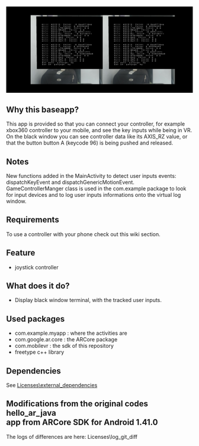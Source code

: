 ![screenshot](/screenshots/joystick_controller_screenshot.jpg)

## Why this baseapp?
This app is provided so that you can connect your controller, for example xbox360 controller to your mobile, and see the key inputs while being in VR.
On the black window you can see controller data like its AXIS_RZ value, or that the button button A (keycode 96) is being pushed and released.

## Notes
New functions added in the MainActivity to detect user inputs events: dispatchKeyEvent and dispatchGenericMotionEvent.
GameControllerManger class is used in the com.example package to look for input devices and to log user inputs informations onto the virtual log window.

## Requirements
To use a controller with your phone check out this wiki section.

## Feature
- joystick controller

## What does it do?
- Display black window terminal, with the tracked user inputs.

## Used packages
- com.example.myapp : where the activities are
- com.google.ar.core : the ARCore package
- com.mobilevr : the sdk of this repository
- freetype c++ library

## Dependencies
See [Licenses\external_dependencies](Licenses/external_licenses)


## Modifications from the original codes hello_ar_java<br>app from ARCore SDK for Android 1.41.0
The logs of differences are here:
Licenses\log_git_diff